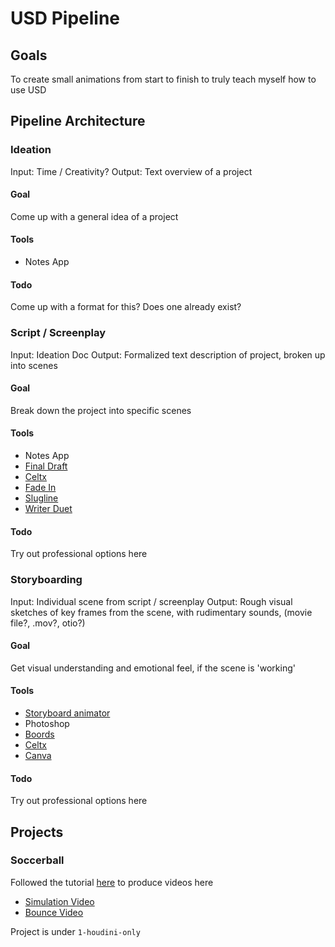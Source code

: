 # USD Pipeline

## Goals
To create small animations from start to finish to truly teach myself how to use USD


## Pipeline Architecture

### Ideation
Input: Time / Creativity?
Output: Text overview of a project

#### Goal
Come up with a general idea of a project

#### Tools
- Notes App

#### Todo
Come up with a format for this? Does one already exist?

### Script / Screenplay
Input: Ideation Doc
Output: Formalized text description of project, broken up into scenes

#### Goal
Break down the project into specific scenes

#### Tools
- Notes App
- [Final Draft](https://www.finaldraft.com)
- [Celtx](https://www.celtx.com/)
- [Fade In](https://www.fadeinpro.com)
- [Slugline](https://slugline.co/basics/)
- [Writer Duet](https://www.writerduet.com)


#### Todo
Try out professional options here


### Storyboarding
Input: Individual scene from script / screenplay
Output: Rough visual sketches of key frames from the scene, with rudimentary sounds, (movie file?, .mov?, otio?)

#### Goal
Get visual understanding and emotional feel, if the scene is 'working'

#### Tools
- [Storyboard animator](https://apps.apple.com/us/app/storyboard-animator/id1326518944)
- Photoshop
- [Boords](https://boords.com)
- [Celtx](https://www.celtx.com/)
- [Canva](https://www.canva.com)


#### Todo
Try out professional options here

## Projects

### Soccerball 

Followed the tutorial [here](https://www.sidefx.com/tutorials/houdini-foundations-soccerball/?collection=74) to produce videos here

- [Simulation Video](https://youtu.be/3A6YP8YXXnI)
- [Bounce Video](https://youtu.be/K4uDnld4NwU)

Project is under `1-houdini-only`